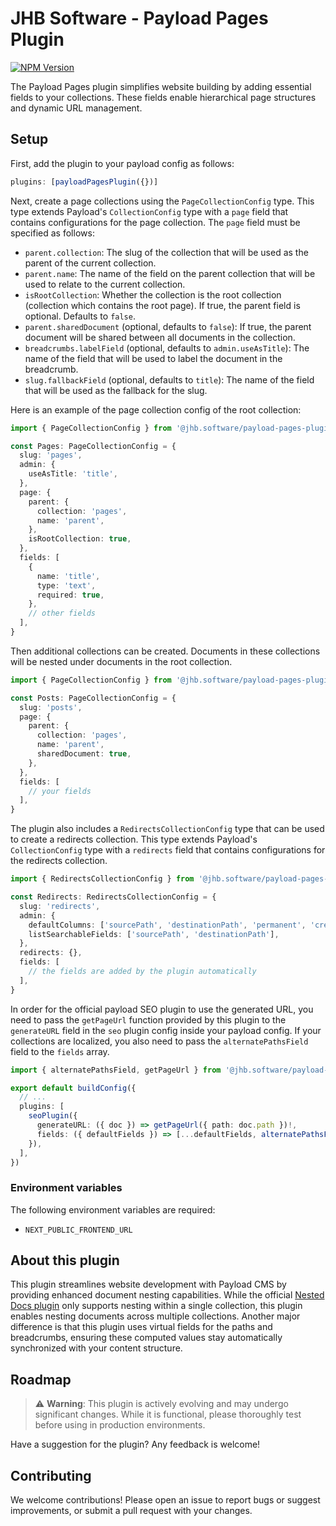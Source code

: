 # JHB Software - Payload Pages Plugin

[![NPM Version](https://img.shields.io/npm/v/%40jhb.software%2Fpayload-pages-plugin)](https://www.npmjs.com/package/@jhb.software/payload-pages-plugin)

The Payload Pages plugin simplifies website building by adding essential fields to your collections. These fields enable hierarchical page structures and dynamic URL management.

## Setup

First, add the plugin to your payload config as follows:

```ts
plugins: [payloadPagesPlugin({})]
```

Next, create a page collections using the `PageCollectionConfig` type. This type extends Payload's `CollectionConfig` type with a `page` field that contains configurations for the page collection. The `page` field must be specified as follows:

- `parent.collection`: The slug of the collection that will be used as the parent of the current collection.
- `parent.name`: The name of the field on the parent collection that will be used to relate to the current collection.
- `isRootCollection`: Whether the collection is the root collection (collection which contains the root page). If true, the parent field is optional. Defaults to `false`.
- `parent.sharedDocument` (optional, defaults to `false`): If true, the parent document will be shared between all documents in the collection.
- `breadcrumbs.labelField` (optional, defaults to `admin.useAsTitle`): The name of the field that will be used to label the document in the breadcrumb.
- `slug.fallbackField` (optional, defaults to `title`): The name of the field that will be used as the fallback for the slug.

Here is an example of the page collection config of the root collection:

```ts
import { PageCollectionConfig } from '@jhb.software/payload-pages-plugin'

const Pages: PageCollectionConfig = {
  slug: 'pages',
  admin: {
    useAsTitle: 'title',
  },
  page: {
    parent: {
      collection: 'pages',
      name: 'parent',
    },
    isRootCollection: true,
  },
  fields: [
    {
      name: 'title',
      type: 'text',
      required: true,
    },
    // other fields
  ],
}
```

Then additional collections can be created. Documents in these collections will be nested under documents in the root collection.

```ts
import { PageCollectionConfig } from '@jhb.software/payload-pages-plugin'

const Posts: PageCollectionConfig = {
  slug: 'posts',
  page: {
    parent: {
      collection: 'pages',
      name: 'parent',
      sharedDocument: true,
    },
  },
  fields: [
    // your fields
  ],
}
```

The plugin also includes a `RedirectsCollectionConfig` type that can be used to create a redirects collection. This type extends Payload's `CollectionConfig` type with a `redirects` field that contains configurations for the redirects collection.

```ts
import { RedirectsCollectionConfig } from '@jhb.software/payload-pages-plugin'

const Redirects: RedirectsCollectionConfig = {
  slug: 'redirects',
  admin: {
    defaultColumns: ['sourcePath', 'destinationPath', 'permanent', 'createdAt'],
    listSearchableFields: ['sourcePath', 'destinationPath'],
  },
  redirects: {},
  fields: [
    // the fields are added by the plugin automatically
  ],
}
```

In order for the official payload SEO plugin to use the generated URL, you need to pass the `getPageUrl` function provided by this plugin to the `generateURL` field in the `seo` plugin config inside your payload config. 
If your collections are localized, you also need to pass the `alternatePathsField` field to the `fields` array.

```ts
import { alternatePathsField, getPageUrl } from '@jhb.software/payload-pages-plugin'

export default buildConfig({
  // ...
  plugins: [
    seoPlugin({
      generateURL: ({ doc }) => getPageUrl({ path: doc.path })!,
      fields: ({ defaultFields }) => [...defaultFields, alternatePathsField()],
    }),
  ],
})
```

### Environment variables

The following environment variables are required:

- `NEXT_PUBLIC_FRONTEND_URL`

## About this plugin

This plugin streamlines website development with Payload CMS by providing enhanced document nesting capabilities. While the official [Nested Docs plugin](https://payloadcms.com/docs/plugins/nested-docs) only supports nesting within a single collection, this plugin enables nesting documents across multiple collections. Another major difference is that this plugin uses virtual fields for the paths and breadcrumbs, ensuring these computed values stay automatically synchronized with your content structure.

## Roadmap

> ⚠️ **Warning**: This plugin is actively evolving and may undergo significant changes. While it is functional, please thoroughly test before using in production environments.

Have a suggestion for the plugin? Any feedback is welcome!

## Contributing

We welcome contributions! Please open an issue to report bugs or suggest improvements, or submit a pull request with your changes.
